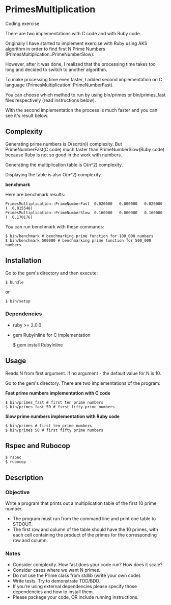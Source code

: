 # PrimesMultiplication

Coding exercise

There are two implementations with C code and with Ruby code.

Originally I have started to implement exercise with Ruby using AKS algorithm in order to find first N Prime Numbers (PrimesMultiplication::PrimeNumberSlow).

However, after it was done, I realized that the processing time takes too long and decided to switch to another algorithm.

To make processing time even faster, I added second implementation on C language (PrimesMultiplication::PrimeNumberFast).

You can choose which method to run by using bin/primes or bin/primes_fast files respectively (read instructions below).

With the second implementation the process is much faster and you can see it's result below.

## Complexity

Generating prime numbers is O(sqrt(n)) complexity. But PrimeNumberFast(C code) much faster than PrimeNumberSlow(Ruby code) because Ruby is not so good in the work with numbers.

Generating the multiplication table is O(n^2) complexity.

Displaying the table is also O(n^2) complexity.

**benchmark**

Here are benchmark results:

```
PrimesMultiplication::PrimeNumberFast  0.020000   0.000000   0.020000 (  0.015548)
PrimesMultiplication::PrimeNumberSlow  0.160000   0.000000   0.160000 (  0.170176)
```

You can run benchmark with these commands:

    $ bin/benchmark # benchmarking prime function for 100_000 numbers
    $ bin/benchmark 500000 # benchmarking prime function for 500_000 numbers


## Installation

Go to the gem's directory and then execute:

    $ bundle

or

    $ bin/setup

### Dependencies

* ruby >= 2.0.0
* gem RubyInline for C implementation

    $ gem install RubyInline

## Usage

Reads N from first argument. If no argument - the default value for N is 10.

Go to the gem's directory.
There are two implementations of the program:

**Fast prime numbers implementation with C code**

    $ bin/primes_fast # first ten prime numbers
    $ bin/primes_fast 50 # first fifty prime numbers

**Slow prime numbers implementation with Ruby code**

    $ bin/primes # first ten prime numbers
    $ bin/primes 50 # first fifty prime numbers

## Rspec and Rubocop

    $ rspec
    $ rubocop

## Description

### Objective

Write a program that prints out a multiplication table of the first 10 prime number.

* The program must run from the command line and print one table to STDOUT.
* The first row and column of the table should have the 10 primes, with each cell
containing the product of the primes for the corresponding row and column.

### Notes

* Consider complexity. How fast does your code run? How does it scale?
* Consider cases where we want N primes.
* Do not use the Prime class from stdlib (write your own code).
* Write tests. Try to demonstrate TDD/BDD.
* If you’re using external dependencies please specify those dependencies and how to install them.
* Please package your code, OR include running instructions.

